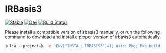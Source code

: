 # IRBasis3

[![Stable](https://img.shields.io/badge/docs-stable-blue.svg)](https://shinaoka.github.io/IRBasis3.jl/stable)
[![Dev](https://img.shields.io/badge/docs-dev-blue.svg)](https://shinaoka.github.io/IRBasis3.jl/dev)
[![Build Status](https://github.com/shinaoka/IRBasis3.jl/actions/workflows/CI.yml/badge.svg?branch=main)](https://github.com/shinaoka/IRBasis3.jl/actions/workflows/CI.yml?query=branch%3Amain)

Please install a compatible version of irbasis3 manually,
or run the following command to download and install a proper version of irbasis3 automatically.

```Julia
julia --project=@. -e 'ENV["INSTALL_IRBASIS3"]=1; using Pkg; Pkg.build("IRBasis3");'
```
